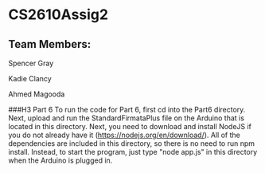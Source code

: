 # CS2610Assig2

Team Members:
------------------------------------------------------
Spencer Gray

Kadie Clancy

Ahmed Magooda

###H3 Part 6
To run the code for Part 6, first cd into the Part6 directory. Next, upload and run the StandardFirmataPlus file on the Arduino that is located in this directory. Next, you need to download and install NodeJS if you do not already have it (https://nodejs.org/en/download/). All of the dependencies are included in this directory, so there is no need to run npm install. Instead, to start the program, just type "node app.js" in this directory when the Arduino is plugged in.
